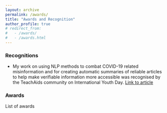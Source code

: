 ```yaml
---
layout: archive
permalink: /awards/
title: "Awards and Recognition"
author_profile: true
# redirect_from: 
#   - /awards/
#   - /awards.html
---
```


### Recognitions

* My work on using NLP methods to combat COVID-19 related misinformation and for creating automatic summaries of reliable articles to help make verifiable information more accessible was recognised by the TeachAids community on International Youth Day. [Link to article](https://teachaids.org/updates/international-youth-day-2022/)

### Awards
List of awards 

